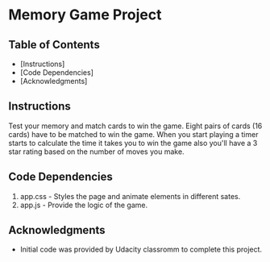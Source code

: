 # Memory Game Project


## Table of Contents
* [Instructions]
* [Code Dependencies]
* [Acknowledgments]

## Instructions

Test your memory and match cards to win the game. Eight pairs of cards (16 cards) have to be matched to win the game. When you start playing a timer starts to calculate the time it takes you to win the game also you'll have a 3 star rating based on the number of moves you make.

## Code Dependencies
1. app.css - Styles the page and animate elements in different sates.
2. app.js - Provide the logic of the game.

## Acknowledgments
* Initial code was provided by Udacity classromm to complete this project.
